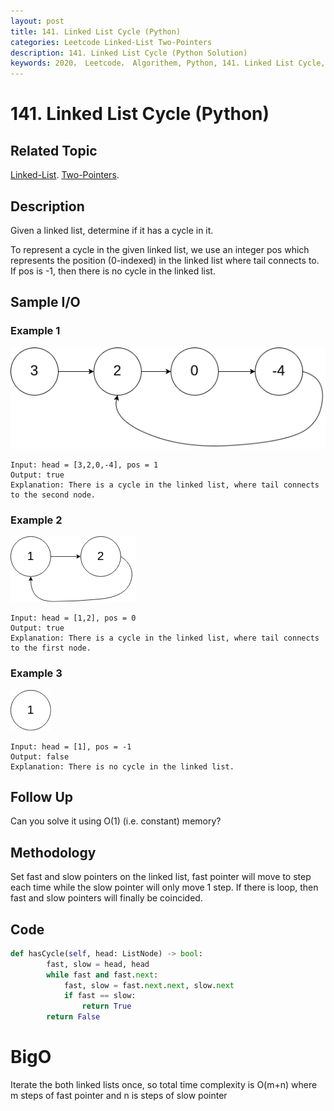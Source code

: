 ```yaml
---
layout: post
title: 141. Linked List Cycle (Python)
categories: Leetcode Linked-List Two-Pointers
description: 141. Linked List Cycle (Python Solution)
keywords: 2020， Leetcode， Algorithem, Python, 141. Linked List Cycle, zhenyu, Linked List, Two Pointer
---
```


# 141. Linked List Cycle (Python)

## Related Topic
<a href="/categories/#Linked-List" target="_blank"> Linked-List</a>.
<a href="/categories/#Two-Pointers" target="_blank"> Two-Pointers</a>.

## Description
Given a linked list, determine if it has a cycle in it.

To represent a cycle in the given linked list, we use an integer pos which represents the position (0-indexed) in the linked list where tail connects to. If pos is -1, then there is no cycle in the linked list.

## Sample I/O

### Example 1
![example1](/images/blog/circularlinkedlist.png)
```
Input: head = [3,2,0,-4], pos = 1
Output: true
Explanation: There is a cycle in the linked list, where tail connects to the second node.
```

### Example 2
![example1](/images/blog/circularlinkedlist_test2.png)
```
Input: head = [1,2], pos = 0
Output: true
Explanation: There is a cycle in the linked list, where tail connects to the first node.
```

### Example 3
![example1](/images/blog/circularlinkedlist_test3.png)
```
Input: head = [1], pos = -1
Output: false
Explanation: There is no cycle in the linked list.
```

## Follow Up
Can you solve it using O(1) (i.e. constant) memory?

## Methodology
Set fast and slow pointers on the linked list, fast pointer will move to step each time while the slow pointer will only move 1 step. If there is loop, then fast and slow pointers will finally be coincided. 

## Code
```python
def hasCycle(self, head: ListNode) -> bool:
        fast, slow = head, head
        while fast and fast.next:
            fast, slow = fast.next.next, slow.next
            if fast == slow:
                return True
        return False
```
# BigO
Iterate the both linked lists once, so total time complexity is O(m+n) where m steps of fast pointer and n is steps of slow pointer

